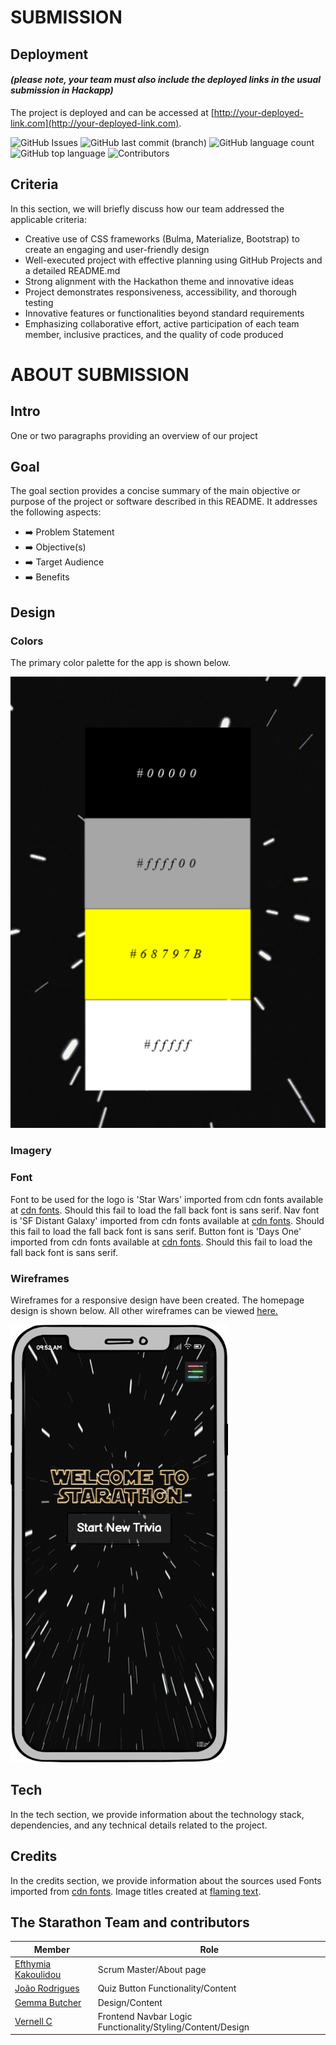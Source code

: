 # SUBMISSION
## Deployment
#### _(please note, your team must also include the deployed links in the usual submission in Hackapp)_
The project is deployed and can be accessed at [http://your-deployed-link.com](http://your-deployed-link.com).

![GitHub Issues](https://img.shields.io/github/issues/EfthymiaKakoulidou/starathon?style=flat)
![GitHub last commit (branch)](https://img.shields.io/github/last-commit/EfthymiaKakoulidou/starathon/main?style=flat)
![GitHub language count](https://img.shields.io/github/languages/count/EfthymiaKakoulidou/starathon?style=flat)
![GitHub top language](https://img.shields.io/github/languages/top/EfthymiaKakoulidou/starathon?style=flat)
![Contributors](https://img.shields.io/github/contributors/EfthymiaKakoulidou/starathon?style=flat)

## Criteria
In this section, we will briefly discuss how our team addressed the applicable criteria:

-  Creative use of CSS frameworks (Bulma, Materialize, Bootstrap) to create an engaging and user-friendly design
-  Well-executed project with effective planning using GitHub Projects and a detailed README.md
-  Strong alignment with the Hackathon theme and innovative ideas
-  Project demonstrates responsiveness, accessibility, and thorough testing
-  Innovative features or functionalities beyond standard requirements
-  Emphasizing collaborative effort, active participation of each team member, inclusive practices, and the quality of code produced

# ABOUT SUBMISSION
## Intro
One or two paragraphs providing an overview of our project

## Goal
The goal section provides a concise summary of the main objective or purpose of the project or software described in this README. It addresses the following aspects:

- ➡️ Problem Statement
- ➡️ Objective(s)
- ➡️ Target Audience
- ➡️ Benefits

## Design
### Colors
The primary color palette for the app is shown below.

![mobile phone wireframe of website](static/images/color-pallette.png)

### Imagery

### Font
 Font to be used for the logo is 'Star Wars' imported from cdn fonts available at [cdn fonts](https://www.cdnfonts.com). Should this fail to load the fall back font is sans serif.
 Nav font is 'SF Distant Galaxy' imported from cdn fonts available at [cdn fonts](https://www.cdnfonts.com). Should this fail to load the fall back font is sans serif.
 Button font is 'Days One' imported from cdn fonts available at [cdn fonts](https://www.cdnfonts.com). Should this fail to load the fall back font is sans serif.

### Wireframes
Wireframes for a responsive design have been created. The homepage design is shown below. All other wireframes can be viewed [here.](wireframes)

![mobile phone wireframe of website](wireframes/start-screen.png)

## Tech
In the tech section, we provide information about the technology stack, dependencies, and any technical details related to the project.

## Credits
In the credits section, we provide information about the sources used
Fonts imported from [cdn fonts](https://www.cdnfonts.com).
Image titles created at [flaming text](https://eu1.flamingtext.com).

## The Starathon Team and contributors

| Member | Role |  
|--|--|
| [Efthymia Kakoulidou](https://github.com/EfthymiaKakoulidou) | Scrum Master/About page |
| [João Rodrigues](https://github.com/Joao4569) | Quiz Button Functionality/Content |
| [Gemma Butcher](https://github.com/GemmaButcher-dev) | Design/Content |
| [Vernell C](https://github.com/VCGithubCode) | Frontend Navbar Logic Functionality/Styling/Content/Design |